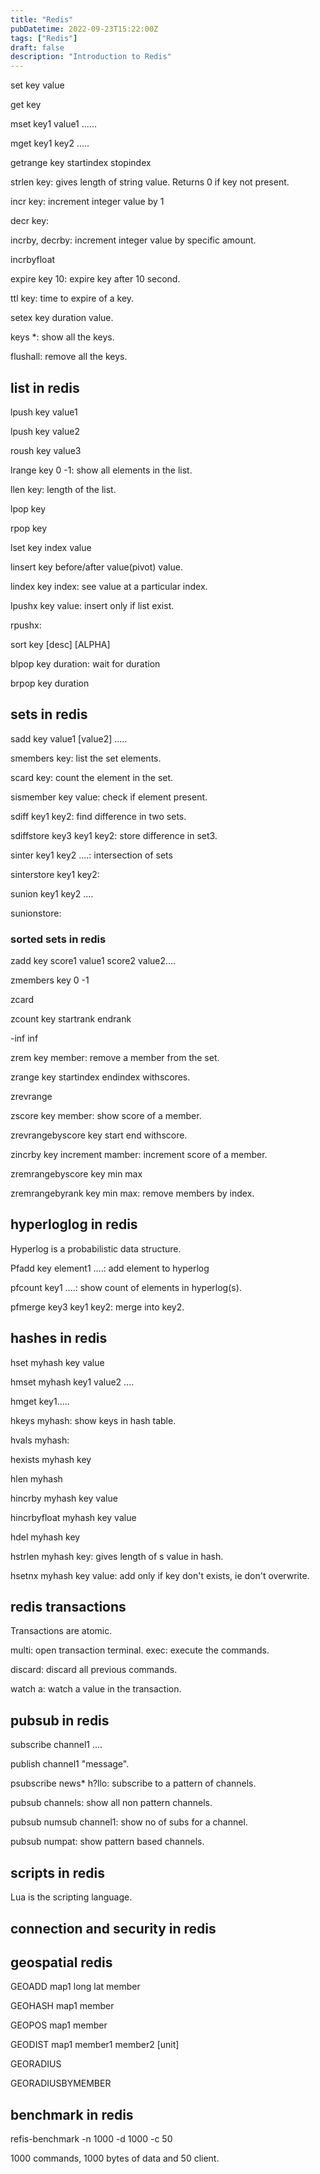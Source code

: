 ```yaml
---
title: "Redis"
pubDatetime: 2022-09-23T15:22:00Z
tags: ["Redis"]
draft: false
description: "Introduction to Redis"
---
```


set key value

get key

mset key1 value1 ......

mget key1 key2 .....

getrange key startindex stopindex

strlen key: gives length of string value. Returns 0 if key not present.

incr key: increment integer value by 1

decr key:

incrby, decrby: increment integer value by specific amount.

incrbyfloat

expire key 10: expire key after 10 second.

ttl key: time to expire of a key.

setex key duration value.

keys \*: show all the keys.

flushall: remove all the keys.

## list in redis

lpush key value1

lpush key value2

roush key value3

lrange key 0 -1: show all elements in the list.

llen key: length of the list.

lpop key

rpop key

lset key index value

linsert key before/after value(pivot) value.

lindex key index: see value at a particular index.

lpushx key value: insert only if list exist.

rpushx:

sort key [desc] [ALPHA]

blpop key duration: wait for duration

brpop key duration

## sets in redis

sadd key value1 [value2] .....

smembers key: list the set elements.

scard key: count the element in the set.

sismember key value: check if element present.

sdiff key1 key2: find difference in two sets.

sdiffstore key3 key1 key2: store difference in set3.

sinter key1 key2 ....: intersection of sets

sinterstore key1 key2:

sunion key1 key2 ....

sunionstore:

### sorted sets in redis

zadd key score1 value1 score2 value2....

zmembers key 0 -1

zcard

zcount key startrank endrank

-inf inf

zrem key member: remove a member from the set.

zrange key startindex endindex withscores.

zrevrange

zscore key member: show score of a member.

zrevrangebyscore key start end withscore.

zincrby key increment mamber: increment score of a member.

zremrangebyscore key min max

zremrangebyrank key min max: remove members by index.

## hyperloglog in redis

Hyperlog is a probabilistic data structure.

Pfadd key element1 ....: add element to hyperlog

pfcount key1 ....: show count of elements in hyperlog(s).

pfmerge key3 key1 key2: merge into key2.

## hashes in redis

hset myhash key value

hmset myhash key1 value2 ....

hmget key1.....

hkeys myhash: show keys in hash table.

hvals myhash:

hexists myhash key

hlen myhash

hincrby myhash key value

hincrbyfloat myhash key value

hdel myhash key

hstrlen myhash key: gives length of s value in hash.

hsetnx myhash key value: add only if key don't exists, ie don't overwrite.

## redis transactions

Transactions are atomic.

multi: open transaction terminal.
exec: execute the commands.

discard: discard all previous commands.

watch a: watch a value in the transaction.

## pubsub in redis

subscribe channel1 ....

publish channel1 "message".

psubscribe news\* h?llo: subscribe to a pattern of channels.

pubsub channels: show all non pattern channels.

pubsub numsub channel1: show no of subs for a channel.

pubsub numpat: show pattern based channels.

## scripts in redis

Lua is the scripting language.

## connection and security in redis

## geospatial redis

GEOADD map1 long lat member

GEOHASH map1 member

GEOPOS map1 member

GEODIST map1 member1 member2 [unit]

GEORADIUS

GEORADIUSBYMEMBER

## benchmark in redis

refis-benchmark -n 1000 -d 1000 -c 50

1000 commands, 1000 bytes of data and 50 client.
